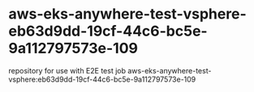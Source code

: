 # aws-eks-anywhere-test-vsphere-eb63d9dd-19cf-44c6-bc5e-9a112797573e-109
repository for use with E2E test job aws-eks-anywhere-test-vsphere:eb63d9dd-19cf-44c6-bc5e-9a112797573e-109
